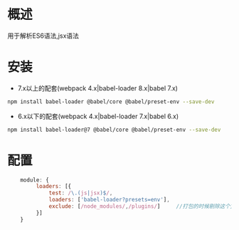 # 概述
用于解析ES6语法,jsx语法

# 安装
- 7.x以上的配套(webpack 4.x|babel-loader 8.x|babel 7.x)
``` bash
npm install babel-loader @babel/core @babel/preset-env --save-dev
```
- 6.x以下的配套(webpack 4.x|babel-loader 7.x|babel 6.x)
``` bash
npm install babel-loader@7 @babel/core @babel/preset-env --save-dev
```

# 配置

``` javascript
    module: {
         loaders: [{
             test: /\.(js|jsx)$/,
             loaders: ['babel-loader?presets=env'],
             exclude: [/node_modules/,/plugins/]     //打包的时候剔除这个文件夹下面的内容
         }]
    }
```    
